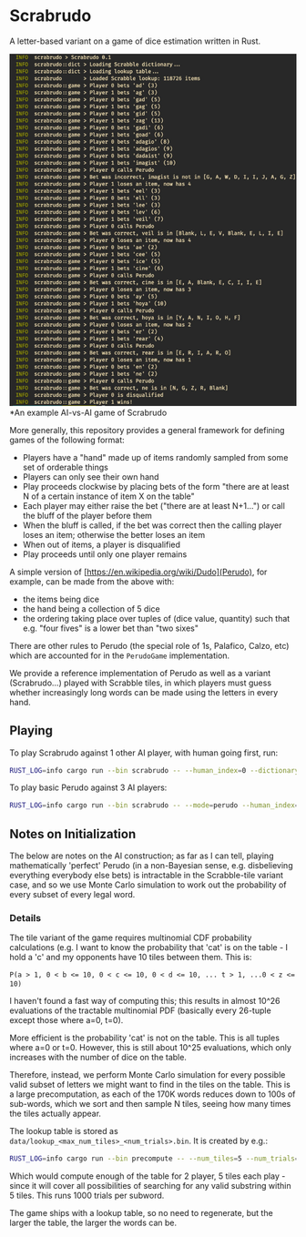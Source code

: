 # Scrabrudo
A letter-based variant on a game of dice estimation written in Rust.

![play example](example.jpeg)
*An example AI-vs-AI game of Scrabrudo

More generally, this repository provides a general framework for defining games of the following format:

- Players have a "hand" made up of items randomly sampled from some set of orderable things
- Players can only see their own hand
- Play proceeds clockwise by placing bets of the form "there are at least N of a certain instance of item X on the table"
- Each player may either raise the bet ("there are at least N+1...") or call the bluff of the player before them
- When the bluff is called, if the bet was correct then the calling player loses an item; otherwise the better loses an item
- When out of items, a player is disqualified
- Play proceeds until only one player remains

A simple version of [https://en.wikipedia.org/wiki/Dudo](Perudo), for example, can be made from the above with:
- the items being dice
- the hand being a collection of 5 dice
- the ordering taking place over tuples of (dice value, quantity) such that e.g. "four fives" is a lower bet than "two sixes"

There are other rules to Perudo (the special role of 1s, Palafico, Calzo, etc) which are accounted for in the `PerudoGame` implementation.

We provide a reference implementation of Perudo as well as a variant (Scrabrudo...) played with Scrabble tiles, in which players must guess whether increasingly long words can be made using the letters in every hand.

## Playing

To play Scrabrudo against 1 other AI player, with human going first, run:

```sh
RUST_LOG=info cargo run --bin scrabrudo -- --human_index=0 --dictionary_path=data/<dict>.txt --lookup_path=data/<lookup>.bin
```

To play basic Perudo against 3 AI players:

```sh
RUST_LOG=info cargo run --bin scrabrudo -- --mode=perudo --human_index=0 --num_players=4
```

## Notes on Initialization

The below are notes on the AI construction; as far as I can tell, playing mathematically 'perfect' Perudo (in a non-Bayesian sense, e.g. disbelieving everything everybody else bets) is intractable in the Scrabble-tile variant case, and so we use Monte Carlo simulation to work out the probability of every subset of every legal word.

### Details

The tile variant of the game requires multinomial CDF probability calculations (e.g. I want to know the probability that 'cat' is on the table - I hold a 'c' and my opponents have 10 tiles between them. This is:

```
P(a > 1, 0 < b <= 10, 0 < c <= 10, 0 < d <= 10, ... t > 1, ...0 < z <= 10)
```

I haven't found a fast way of computing this; this results in almost 10^26 evaluations of the tractable multinomial PDF (basically every 26-tuple except those where a=0, t=0).

More efficient is the probability 'cat' is not on the table. This is all tuples where a=0 or t=0. However, this is still about 10^25 evaluations, which only increases with the number of dice on the table.

Therefore, instead, we perform Monte Carlo simulation for every possible valid subset of letters we might want to find in the tiles on the table. This is a large precomputation, as each of the 170K words reduces down to 100s of sub-words, which we sort and then sample N tiles, seeing how many times the tiles actually appear.

The lookup table is stored as `data/lookup_<max_num_tiles>_<num_trials>.bin`. It is created by e.g.:

```sh
RUST_LOG=info cargo run --bin precompute -- --num_tiles=5 --num_trials=1000 --dictionary_path=... --lookup_path=<output>
```

Which would compute enough of the table for 2 player, 5 tiles each play - since it will cover all possibilities of searching for any valid substring within 5 tiles. This runs 1000 trials per subword.

The game ships with a lookup table, so no need to regenerate, but the larger the table, the larger the words can be.
